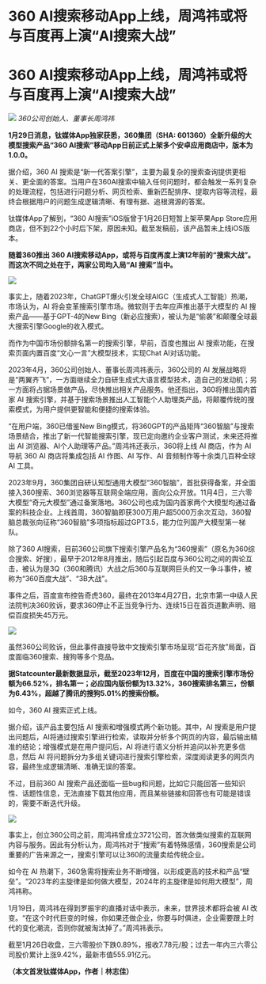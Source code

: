 # 360 AI搜索移动App上线，周鸿祎或将与百度再上演“AI搜索大战”

# 360 AI搜索移动App上线，周鸿祎或将与百度再上演“AI搜索大战”

![](https://inews.gtimg.com/om_bt/Opr2MhUatMl54vnr2QIb37dT19Jpqc64RPWtN4VtDzCm4AA/1000)
_360公司创始人、董事长周鸿祎_

**1月29日消息，钛媒体App独家获悉，360集团（SHA: 601360）全新升级的大模型搜索产品“360
AI搜索”移动App日前正式上架多个安卓应用商店中，版本为1.0.0。**

据介绍，360 AI
搜索是“新一代答案引擎”，主要为最复杂的搜索查询提供更相关、更全面的答案。当用户在360AI搜索中输入任何问题时，都会触发一系列复杂的处理流程，包括进行问题分析、网页检索、重新匹配排序、提取内容等流程，最终会根据用户的问题生成逻辑清晰、有理有据、追根溯源的答案。

钛媒体App了解到，“360 AI搜索”iOS版曾于1月26日短暂上架苹果App
Store应用商店，但不到22个小时后下架，原因未知。截至发稿前，该产品暂未上线iOS版本。

**随着360推出 360 AI搜索移动App，或将与百度再度上演12年前的“搜索大战”。而这次不同之处在于，两家公司均入局“AI 搜索”当中。**

![](https://inews.gtimg.com/om_bt/OslL3Q6E3El0IOL21kYyTClRFG692rMB7UGFwXCNAF7YMAA/1000)

事实上，随着2023年，ChatGPT爆火引发全球AIGC（生成式人工智能）热潮，市场认为，AI 将会变革搜索引擎市场。微软则于去年应声推出基于大模型的
AI 搜索产品——基于GPT-4的New Bing（新必应搜索），被认为是“偷袭”和颠覆全球最大搜索引擎Google的收入模式。

而作为中国市场份额排名第一的搜索引擎，早前，百度也推出 AI 搜索功能，在搜索页面内置百度“文心一言”大模型技术，实现Chat AI对话功能。

2023年4月，360公司创始人、董事长周鸿祎表示，360公司的 AI
发展战略将是“两翼齐飞”，一方面继续全力自研生成式大语言模型技术，造自己的发动机；另一方面将占据场景做产品，尽快推出相关产品服务。他还指出，360将推出国内首家
AI 搜索引擎，并基于搜索场景推出人工智能个人助理类产品，将颠覆传统的搜索模式，为用户提供更智能和便捷的搜索体验。

“在用户端，360已借鉴New
Bing模式，将360GPT的产品矩阵“360智脑”与搜索场景结合，推出了新一代智能搜索引擎，现已定向邀约企业客户测试，未来还将推出 AI
浏览器、AI个人助理等产品。”周鸿祎还表示，360将上线 AI 商店，作为 AI 导航 360 AI 商店将集成包括 AI 作图、AI 写作、AI
音频制作等十余类几百种全球 AI 工具。

2023年9月，360集团自研认知型通用大模型“360智脑”，首批获得备案，并全面接入360搜索、360浏览器等互联网全端应用，面向公众开放。11月4日，三六零大模型“奇元大模型”通过备案落地。360公司也成为国内首家两个大模型均通过备案的科技企业。上线首周，360智脑即获300万用户超5000万余次互动，360智脑总裁张向征称“360智脑”多项指标超过GPT3.5，能力位列国产大模型第一梯队。

除了360
AI搜索，目前360公司旗下搜索引擎产品名为“360搜索”（原名为360综合搜索、好搜），最早于2012年8月推出，随后引起百度与360公司之间的舆论互击，被认为是3Q（360和腾讯）大战之后360与互联网巨头的又一争斗事件，被称为“360百度大战”、“3B大战”。

事件之后，百度宣布控告奇虎360，最终在2013年4月27日，北京市第一中级人民法院判决360败诉，要求360停止不正当竞争行为、连续15日在首页道歉声明、赔偿百度损失45万元。

![](https://inews.gtimg.com/om_bt/OtVfFxuRUhj-4onnZPJQYXIKVaRJIJWD2HrCs3B_fv2m0AA/1000)

虽然360公司败诉，但此事件直接导致中文搜索引擎市场呈现“百花齐放”局面，百度面临360搜索、搜狗等多个竞品。

**据Statcounter最新数据显示，截至2023年12月，百度在中国的搜索引擎市场份额为66.52%，排名第一；必应国内版份额为13.32%，360搜索排名第三，份额为6.43%，超越了腾讯的搜狗5.01%的搜索份额。**

如今，360 AI 搜索正式上线。

据介绍，该产品主要包括 AI 搜索和增强模式两个新功能。其中，AI
搜索是用户提出问题后，AI将通过搜索引擎进行检索，读取并分析多个网页的内容，最后输出精准的结论；增强模式是在用户提问后，AI
将进行语义分析并追问以补充更多信息，然后 AI 将问题拆分为多组关键词进行搜索引擎检索，深度阅读更多的网页内容，最终生成逻辑清晰、准确无误的答案。

不过，目前360 AI
搜索产品还面临一些bug和问题，比如它只能回答一些知识性、话题性信息，无法直接下载其他应用，而且某些链接和回答也有可能是错误的，需要不断迭代升级。

![](https://inews.gtimg.com/om_bt/O5WuxucWgARrQND_Jz9CgjRhYFln1t1ouJNLTxkQSrjQAAA/1000)

事实上，创立360公司之前，周鸿祎曾成立3721公司，首次做类似搜索的互联网内容与服务。因此有分析认为，周鸿祎对于“搜索”有着特殊感情，360搜索是公司重要的广告来源之一，搜索引擎可以让360的流量卖给传统企业。

如今在 AI
热潮下，360急需将搜索业务不断增强，以形成更高的技术和产品“壁垒”。“2023年的主旋律是如何做大模型，2024年的主旋律是如何用大模型”，周鸿祎称。

1月19日，周鸿祎在得到罗振宇的直播对话中表示，未来，世界技术都将会被 AI
改变。“在这个时代巨变的时候，你如果还做企业，你要与时俱进，企业需要跟上时代的变化潮流，否则你就被淘汰掉了。”周鸿祎表示。

截至1月26日收盘，三六零股价下跌0.89%，报收7.78元/股；过去一年内三六零公司股价累计上涨9.42%，最新市值555.91亿元。

**（本文首发钛媒体App，作者｜林志佳）**

